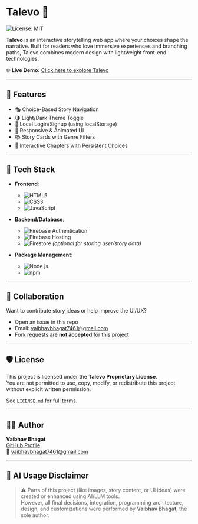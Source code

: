 # Talevo 🌌  
![License: MIT](https://img.shields.io/badge/License-MIT-yellow.svg)

**Talevo** is an interactive storytelling web app where your choices shape the narrative. Built for readers who love immersive experiences and branching paths, Talevo combines modern design with lightweight front-end technologies.

🌐 **Live Demo:** [Click here to explore Talevo](https://talevo-2.vercel.app/)

---

## 🚀 Features

- 🎭 Choice-Based Story Navigation  
- 🌗 Light/Dark Theme Toggle  
- 🔐 Local Login/Signup (using localStorage)  
- 📱 Responsive & Animated UI  
- 📚 Story Cards with Genre Filters  
- 📖 Interactive Chapters with Persistent Choices

---

## 🧰 Tech Stack

- **Frontend**:  
  - ![HTML5](https://img.shields.io/badge/-HTML5-E34F26?logo=html5&logoColor=white)  
  - ![CSS3](https://img.shields.io/badge/-CSS3-1572B6?logo=css3&logoColor=white)  
  - ![JavaScript](https://img.shields.io/badge/-JavaScript-F7DF1E?logo=javascript&logoColor=black)

- **Backend/Database**:  
  - ![Firebase Authentication](https://img.shields.io/badge/-Firebase%20Auth-FFCA28?logo=firebase&logoColor=black)  
  - ![Firebase Hosting](https://img.shields.io/badge/-Firebase%20Hosting-FFCA28?logo=firebase&logoColor=black)  
  - ![Firestore](https://img.shields.io/badge/-Firestore-FFA000?logo=firebase&logoColor=black) *(optional for storing user/story data)*

- **Package Management**:  
  - ![Node.js](https://img.shields.io/badge/-Node.js-339933?logo=node.js&logoColor=white)  
  - ![npm](https://img.shields.io/badge/-npm-CB3837?logo=npm&logoColor=white)

---

## 🤝 Collaboration

Want to contribute story ideas or help improve the UI/UX?

- Open an issue in this repo  
- Email: vaibhavbhagat7461@gmail.com  
- Fork requests are **not accepted** for this project
  
---

## 🛡️ License

This project is licensed under the **Talevo Proprietary License**.  
You are not permitted to use, copy, modify, or redistribute this project without explicit written permission.

See [`LICENSE.md`](LICENSE.md) for full terms.

---

## 👨‍💻 Author

**Vaibhav Bhagat**  
[GitHub Profile](https://github.com/VaibhavBhagat665)  
📧 vaibhavbhagat7461@gmail.com

---

## 🧠 AI Usage Disclaimer

> ⚠️ Parts of this project (like images, story content, or UI ideas) were created or enhanced using AI/LLM tools.  
> However, all final decisions, integration, programming architecture, design, and customizations were performed by **Vaibhav Bhagat**, the sole author.

